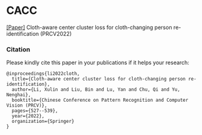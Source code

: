 # CACC

[\[Paper\]](https://link.springer.com/chapter/10.1007/978-3-031-18907-4_41) Cloth-aware center cluster loss for cloth-changing person re-identification (PRCV2022)

### Citation
Please kindly cite this paper in your publications if it helps your research:
```
@inproceedings{li2022cloth,
  title={Cloth-aware center cluster loss for cloth-changing person re-identification},
  author={Li, Xulin and Liu, Bin and Lu, Yan and Chu, Qi and Yu, Nenghai},
  booktitle={Chinese Conference on Pattern Recognition and Computer Vision (PRCV)},
  pages={527--539},
  year={2022},
  organization={Springer}
}
```
